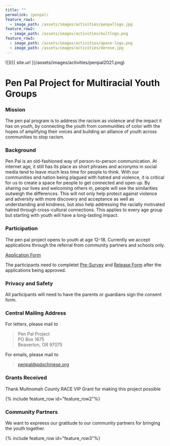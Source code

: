 ```yaml
---
title: ""
permalink: /penpal/
feature_row1:
  - image_path: /assets/images/activities/penpallogo.jpg
feature_row2:
  - image_path: /assets/images/activities/multlogo.png
feature_row3:
  - image_path: /assets/images/activities/apano-logo.png
  - image_path: /assets/images/activities/derose.jpg
---
```


![]({{ site.url }}/assets/images/activities/penpal2021.png)

# Pen Pal Project for Multiracial Youth Groups

### Mission

The pen pal program is to address the racism as violence and the impact it has on youth, by connecting the youth from communities of color with the hopes of amplifying their voices and building an alliance of youth across communities to stop racism.

### Background

Pen Pal is an old-fashioned way of person-to-person communication. At internet age, it still has its place as short phrases and acronyms in social media tend to leave much less time for people to think. With our communities and nation being plagued with hatred and violence, it is critical for us to create a space for people to get connected and open up. By sharing our lives and welcoming others in, people will see the similarities outweigh the differences. This will not only help protect against violence and adversity with more discovery and acceptance as well as understanding and kindness, but also help addressing the racially motivated hatred through cross-cultural connections. This applies to every age group but starting with youth will have a long-lasting impact.

### Participation

The pen pal project opens to youth at age 12-18. Currently we accept applications through the referral from community partners and schools only.

[Application Form](https://docs.google.com/forms/d/e/1FAIpQLSc0d4WQuLi3g14vt3X3CUbjIzki-JTLUWvKXtn48dlmyxVFrA/viewform?usp=sf_link)

The participants need to completet [Pre-Survey](https://docs.google.com/forms/d/e/1FAIpQLSfx1Ccb-3ufzoCoLGll39AQQBPywD5lGp8o7A-W7wzW7-OGUQ/viewform?gxids=7628) and [Release Form](/assets/images/activities/race-vip-release-forms.pdf) after the applications being approved.

### Privacy and Safety

All participants will need to have the parents or guardians sign the consent form.

### Central Mailing Address

For letters, please mail to

>Pen Pal Project  
>PO Box 1675  
>Beaverton, OR 97075  

For emails, please mail to

>[penpal@pdxchinese.org](mailto:penpal@pdxchinese.org)

### Grants Received

Thank Multnomah County RACE VIP Grant for making this project possible

{% include feature_row id="feature_row2"%}

### Community Partners

We want to expreess our gratitude to our community partners for bringing the youth together.

{% include feature_row id="feature_row3"%}
